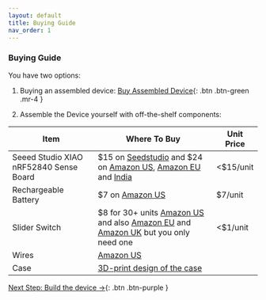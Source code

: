 ```yaml
---
layout: default
title: Buying Guide
nav_order: 1
---
```


### Buying Guide

You have two options:

1. Buying an assembled device:
[Buy Assembled Device](https://buy.stripe.com/6oE04101u6yx8Wk7ss){: .btn .btn-green .mr-4 }


2. Assemble the Device yourself with off-the-shelf components:

| Item | Where To Buy | Unit Price |
|--|--|--|
|Seeed Studio XIAO nRF52840 Sense Board | $15 on [Seedstudio](https://www.seeedstudio.com/Seeed-XIAO-BLE-Sense-nRF52840-p-5253.html) and $24 on [Amazon US](https://amzn.to/3TZD1pO), [Amazon EU](https://amzn.eu/d/3eG6gaA) and [India](https://robu.in/product/seeed-studio-xiao-nrf52840-sense-tinyml-tensorflow-lite-imu-microphone-bluetooth5-0/) | <$15/unit
|Rechargeable Battery | $7 on [Amazon US](https://amzn.to/3TXlE9f) | $7/unit
|Slider Switch | $8 for 30+ units [Amazon US](https://www.amazon.com/dp/B099MN9JFP/) and also [Amazon EU](https://www.amazon.de/dp/B0BTM3WQXN) and [Amazon UK](https://www.amazon.co.uk/dp/B09TVFF6KW/) but you only need one | <$1/unit
|Wires | [Amazon US](https://www.amazon.com/dp/B09X4629C1) | 
|Case | [3D-print design of the case](https://github.com/BasedHardware/Friend/tree/main/assets/3d_printing_designs/Latest%20design) | 

[Next Step: Build the device →](https://basedhardware.github.io/Friend/assembly/Build_the_device/){: .btn .btn-purple }
